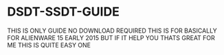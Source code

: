 # DSDT-SSDT-GUIDE
THIS IS ONLY GUIDE NO DOWNLOAD REQUIRED 
THIS IS FOR BASICALLY FOR ALIENWARE 15 EARLY 2015 BUT IF IT HELP YOU THATS GREAT FOR ME 
THIS IS QUITE EASY ONE
